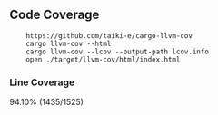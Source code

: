 ## Code Coverage

```
    https://github.com/taiki-e/cargo-llvm-cov
    cargo llvm-cov --html
    cargo llvm-cov --lcov --output-path lcov.info
    open ./target/llvm-cov/html/index.html

```

### Line Coverage

94.10% (1435/1525)
